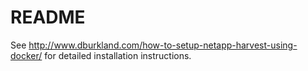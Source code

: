 README
=========

See http://www.dburkland.com/how-to-setup-netapp-harvest-using-docker/ for detailed installation instructions.
